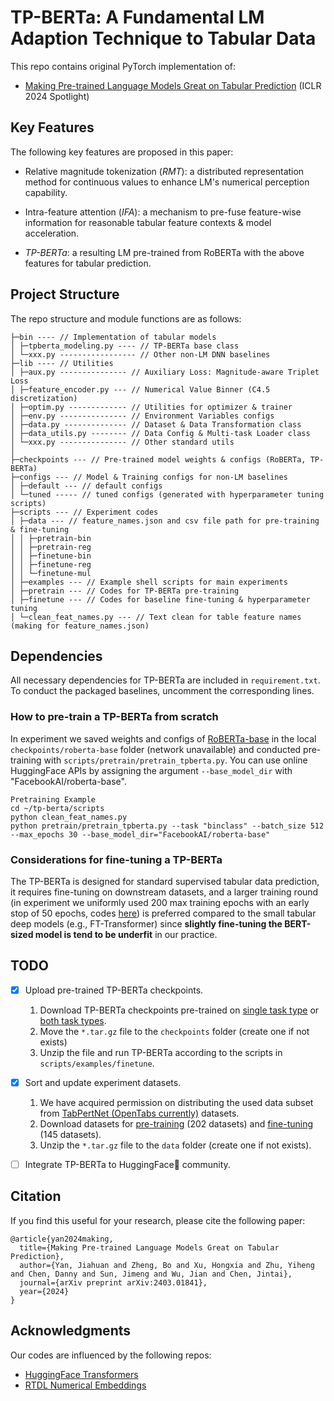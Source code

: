 # TP-BERTa: A Fundamental LM Adaption Technique to Tabular Data

This repo contains original PyTorch implementation of:

- [Making Pre-trained Language Models Great on Tabular Prediction](https://openreview.net/pdf?id=anzIzGZuLi) (ICLR 2024 Spotlight)

## Key Features

The following key features are proposed in this paper:

- Relative magnitude tokenization (*RMT*): a distributed representation method for continuous values to enhance LM's numerical perception capability.

- Intra-feature attention (*IFA*): a mechanism to pre-fuse feature-wise information for reasonable tabular feature contexts & model acceleration.

- *TP-BERTa*: a resulting LM pre-trained from RoBERTa with the above features for tabular prediction.

## Project Structure

The repo structure and module functions are as follows:

```
├─bin ---- // Implementation of tabular models
│ ├─tpberta_modeling.py ---- // TP-BERTa base class
│ └─xxx.py ----------------- // Other non-LM DNN baselines
├─lib ---- // Utilities
│ ├─aux.py --------------- // Auxiliary Loss: Magnitude-aware Triplet Loss
│ ├─feature_encoder.py --- // Numerical Value Binner (C4.5 discretization)
│ ├─optim.py ------------- // Utilities for optimizer & trainer
│ ├─env.py --------------- // Environment Variables configs
│ ├─data.py -------------- // Dataset & Data Transformation class
│ ├─data_utils.py -------- // Data Config & Multi-task Loader class
│ └─xxx.py --------------- // Other standard utils
│
├─checkpoints --- // Pre-trained model weights & configs (RoBERTa, TP-BERTa)
├─configs --- // Model & Training configs for non-LM baselines
│ ├─default --- // default configs
│ └─tuned ----- // tuned configs (generated with hyperparameter tuning scripts)
├─scripts --- // Experiment codes
│ ├─data --- // feature_names.json and csv file path for pre-training & fine-tuning
│ │ ├─pretrain-bin
│ │ ├─pretrain-reg
│ │ ├─finetune-bin
│ │ ├─finetune-reg
│ │ └─finetune-mul
│ ├─examples --- // Example shell scripts for main experiments
│ ├─pretrain --- // Codes for TP-BERTa pre-training
│ ├─finetune --- // Codes for baseline fine-tuning & hyperparameter tuning
│ └─clean_feat_names.py --- // Text clean for table feature names (making for feature_names.json)
```

## Dependencies

All necessary dependencies for TP-BERTa are included in `requirement.txt`. To conduct the packaged baselines, uncomment the corresponding lines.

### How to pre-train a TP-BERTa from scratch

In experiment we saved weights and configs of [RoBERTa-base](https://huggingface.co/FacebookAI/roberta-base/tree/main) in the local `checkpoints/roberta-base` folder (network unavailable) and conducted pre-training with `scripts/pretrain/pretrain_tpberta.py`. You can use online HuggingFace APIs by assigning the argument `--base_model_dir` with "FacebookAI/roberta-base".
```
Pretraining Example
cd ~/tp-berta/scripts
python clean_feat_names.py
python pretrain/pretrain_tpberta.py --task "binclass" --batch_size 512 --max_epochs 30 --base_model_dir="FacebookAI/roberta-base"
```

### Considerations for fine-tuning a TP-BERTa

The TP-BERTa is designed for standard supervised tabular data prediction, it requires fine-tuning on downstream datasets, and a larger training round (in experiment we uniformly used 200 max training epochs with an early stop of 50 epochs, codes [here](https://github.com/jyansir/tp-berta/blob/main/scripts/finetune/default/run_default_config_tpberta.py)) is preferred compared to the small tabular deep models (e.g., FT-Transformer) since **slightly fine-tuning the BERT-sized model is tend to be underfit** in our practice.

## TODO

- [x] Upload pre-trained TP-BERTa checkpoints.
    1. Download TP-BERTa checkpoints pre-trained on [single task type](https://drive.google.com/uc?export=download&id=13_GAK2VcShxm5TgqSvLk2afBTIYcCbEs) or [both task types](https://drive.google.com/uc?export=download&id=1ArjkOAblGPErmxUyVIfpiM0IztnjjYxq).
    2. Move the `*.tar.gz` file to the `checkpoints` folder (create one if not exists)
    3. Unzip the file and run TP-BERTa according to the scripts in `scripts/examples/finetune`.

- [x] Sort and update experiment datasets.
    1. We have acquired permission on distributing the used data subset from [TabPertNet (OpenTabs currently)](https://arxiv.org/abs/2307.04308) datasets.
    2. Download datasets for [pre-training](https://drive.google.com/uc?export=download&id=1Jy45I_vTKn6McMROi5IKjKoSi9QJtx9A) (202 datasets) and [fine-tuning](https://drive.google.com/uc?export=download&id=1JhOJR1kxjyu4w4ZHi8VcxgMh-iYJRDgG) (145 datasets).
    3. Unzip the `*.tar.gz` file to the `data` folder (create one if not exists).

- [ ] Integrate TP-BERTa to HuggingFace🤗 community.


## Citation

If you find this useful for your research, please cite the following paper:

```
@article{yan2024making,
  title={Making Pre-trained Language Models Great on Tabular Prediction},
  author={Yan, Jiahuan and Zheng, Bo and Xu, Hongxia and Zhu, Yiheng and Chen, Danny and Sun, Jimeng and Wu, Jian and Chen, Jintai},
  journal={arXiv preprint arXiv:2403.01841},
  year={2024}
}
```

## Acknowledgments

Our codes are influenced by the following repos:

- [HuggingFace Transformers](https://github.com/huggingface/transformers)
- [RTDL Numerical Embeddings](https://github.com/yandex-research/rtdl-num-embeddings)